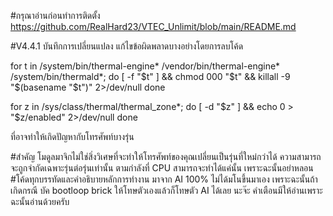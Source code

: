 #กรุณาอ่านก่อนทำการติดตั้ง
https://github.com/RealHard23/VTEC_Unlimit/blob/main/README.md

#V4.4.1
บันทึกการเปลี่ยนแปลง
แก้ไขข้อผิดพลาดบางอย่างโดยการลบโค้ด

for t in /system/bin/thermal-engine* /vendor/bin/thermal-engine* /system/bin/thermald*; do
    [ -f "$t" ] && chmod 000 "$t" && killall -9 "$(basename "$t")" 2>/dev/null
done

for z in /sys/class/thermal/thermal_zone*; do
    [ -d "$z" ] && echo 0 > "$z/enabled" 2>/dev/null
done

ที่อาจทำให้เกิดปัญหากับโทรศัพท์บางรุ่น


#สำคัญ โมดูลมาจิกไม่ใช่สิ่งวิเศษที่จะทำให้โทรศัพท์ของคุณเปลี่ยนเป็นรุ่นที่ใหม่กว่าได้ ความสามารถจะถูกจำกัดเฉพาะรุ่นต่อรุ่นเท่านั้น ตามกำลังที่ CPU สามารถจะทำได้แค่นั้น เพราะฉะนั้นอย่าหลอน
#โค้ดทุกบรรทัดและคำอธิบายหลักการทำงาน มาจาก AI 100% ไม่ได้มโนขึ้นมาเอง เพราะฉะนั้นถ้าเกิดกรณี บัค bootloop brick ให้โทษตัวเองแล้วก็โทษตัว AI ได้เลย นะจ๊ะ คำเตือนมีให้อ่านเพราะฉะนั้นอ่านด้วยครับ
